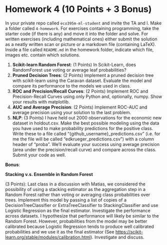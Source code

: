 # Homework 4 (10 Points + 3 Bonus)

In your private repo called `eco395m-ml-student` and invite the TA and I. Make a folder called `4-homework`. For exercises containing programming, take the starter code (if there is any) and move it into the folder and solve. For written exercises (including mathematical ones) either submit the solution as a neatly written scan or picture or a markdown file (containing LaTeX). Inside a file called `README.md` in the homework folder, indicate which file, images etc. contain which solutions.

1. **Scikit-learn Random Forest**: (1 Points) In Scikit-Learn, does RandomForest use voting or average leaf probabilities?
2. **Pruned Decision Trees**: (2 Points) Implement a pruned decision tree with scikit-learn using the Caravan dataset. Evaluate the model and compare its performance to the models we used in class.
3. **ROC and Precision/Recall Curves**: (2 Points) Implement ROC and Precision-Recall Curves using only Python and, optionally, numpy. Show your results with matplotlib.
4. **AUC and Average Precision**: (2 Points) Implement ROC-AUC and average precision using your solution to the last problem.
5. **NLP**: (3 Points) I have held out 2000 observations for the economic new dataset in holdout.csv. Make the best possible modeling using the data you have used to make probability predictions for the positive class. Write these to a file called “{github_username}_predictions.csv” (i.e. for me the file will be called “edkrueger_predictions.csv”) with a column header of “proba”. We’ll evaluate your success using average precision (area under the precision/recall curve) and compare across the class. Submit your code as well.

**Bonus**:

**Stacking v.s. Ensemble in Random Forest**

(3 Points): Last class in a discussion with Matias, we considered the possibility of using a stacking estimator as the aggregation step in a Random Forest rather than voting or averaging class probabilities over trees. Implement this model by passing a list of copies of a DecisionTreeClassifier or ExtraTreeClassifier to StackingClassifier and use Logistic Regression as the final estimator. Investigate the performance across datasets. I hypothesize that performance will likely be similar to the Random Forest. However, probabilities from the model may be better calibrated because Logistic Regression tends to produce well calibrated probabilities and we use it as the final estimator (See https://scikit-learn.org/stable/modules/calibration.html). Investigate and discuss.
